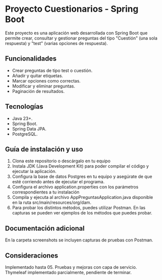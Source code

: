 # Proyecto Cuestionarios - Spring Boot

Este proyecto es una aplicación web desarrollada con Spring Boot que permite crear, consultar y gestionar preguntas del tipo "Cuestión" (una sola respuesta) y "test" (varias opciones de respuesta).

## Funcionalidades

- Crear preguntas de tipo test o cuestión.
- Añadir y quitar etiquetas.
- Marcar opciones como correctas.
- Modificar y eliminar preguntas.
- Paginación de resultados.

## Tecnologías

- Java 23+.
- Spring Boot.
- Spring Data JPA.
- PostgreSQL.

## Guía de instalación y uso

1. Clona este repositorio o descárgalo en tu equipo
2. Instala JDK (Java Development Kit) para poder compilar el código y ejecutar la aplicación.
3. Configura la base de datos Postgres en tu equipo y asegúrate de que esté corriendo antes de ejecutar el programa.
4. Configura el archivo application.properties con los parámetros correspondientes a tu instalación 
5. Compila y ejecuta al archivo AppPreguntasApplication.java disponible en la ruta src/main/resources/org/dam.
6. Para probar los distintos métodos, puedes utilizar Postman. En las capturas se pueden ver ejemplos de los métodos que puedes probar.

## Documentación adicional

En la carpeta screenshots se incluyen capturas de pruebas con Postman.

## Consideraciones

Implementado hasta 05. Pruebas y mejoras con capa de servicio. Thymeleaf implementado parcialmente, pendiente de terminar.

